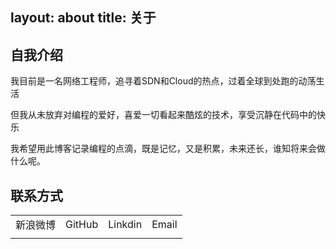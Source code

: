 layout: about
title: 关于
---
## 自我介绍

我目前是一名网络工程师，追寻着SDN和Cloud的热点，过着全球到处跑的动荡生活

但我从未放弃对编程的爱好，喜爱一切看起来酷炫的技术，享受沉静在代码中的快乐

我希望用此博客记录编程的点滴，既是记忆，又是积累，未来还长，谁知将来会做什么呢。

## 联系方式
|       |       |       |       |
|:-----:|:-----:|:-----:|:-----:|
|新浪微博|GitHub|Linkdin|Email|
|[<font size=10><i class="fa fa-weibo"></i></font>](http://weibo.com/wty21cn)|[<font size=10><i class="fa fa-github"></i></font>](http://github.com/wty21cn)|[<font size=10><i class="fa fa-linkedin"></i></font>](https://cn.linkedin.com/in/wty21cn)|[<font size=10><i class="fa fa-envelope-o"></i></font>](mailto:wty21cn@163.com)|
	
 